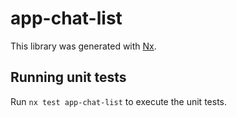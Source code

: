 # app-chat-list

This library was generated with [Nx](https://nx.dev).

## Running unit tests

Run `nx test app-chat-list` to execute the unit tests.
